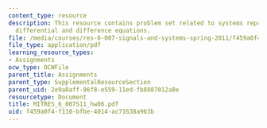 ```yaml
---
content_type: resource
description: This resource contains problem set related to systems represented by
  differential and difference equations.
file: /media/courses/res-6-007-signals-and-systems-spring-2011/f459a0f4f110bfbe4014ac71638a963b_MITRES_6_007S11_hw06.pdf
file_type: application/pdf
learning_resource_types:
- Assignments
ocw_type: OCWFile
parent_title: Assignments
parent_type: SupplementalResourceSection
parent_uid: 2e9a8aff-96f8-e559-11ed-fb8887012a8e
resourcetype: Document
title: MITRES_6_007S11_hw06.pdf
uid: f459a0f4-f110-bfbe-4014-ac71638a963b
---
```

